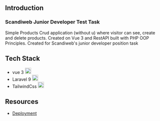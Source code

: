 ## Introduction
### Scandiweb Junior Developer Test Task
Simple Products Crud application (without u) where visitor can see, create and delete products.
Created on Vue 3 and RestAPI built with PHP OOP Principles. Created for Scandiweb's junior developer 
position task

## Tech Stack
* vue 3 <img alt="Vue" src="https://upload.wikimedia.org/wikipedia/commons/thumb/9/95/Vue.js_Logo_2.svg/20px-Vue.js_Logo_2.svg.png?20170919082558" width=20  />
* Laravel 9  <img alt="Laravel" src="https://cdn.worldvectorlogo.com/logos/laravel-2.svg" width=20 />
* TailwindCss <img alt="Tailwind" src="https://upload.wikimedia.org/wikipedia/commons/thumb/d/d5/Tailwind_CSS_Logo.svg/2048px-Tailwind_CSS_Logo.svg.png" width=20  />

## Resources
* [Deployment](https://scandiweb-test-task-yoda.netlify.app/)